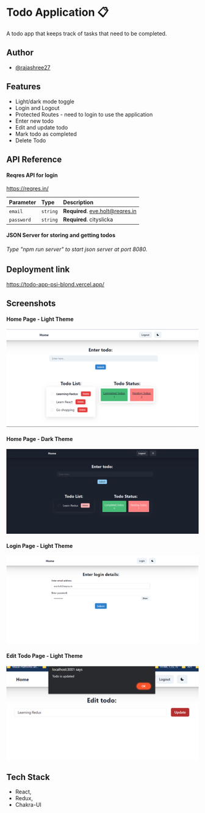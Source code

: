 # Todo Application 📋

A todo app that keeps track of tasks that need to be completed.


## Author

- [@rajashree27](https://www.github.com/rajashree27)


## Features

- Light/dark mode toggle
- Login and Logout
- Protected Routes - need to login to use the application
- Enter new todo
- Edit and update todo
- Mark todo as completed
- Delete Todo



## API Reference

#### Reqres API for login
https://reqres.in/

| Parameter | Type     | Description                |
| :-------- | :------- | :------------------------- |
| `email` | `string` | **Required**. eve.holt@reqres.in |
| `password` | `string` | **Required**. cityslicka |


#### JSON Server for storing and getting todos
###### Type "npm run server" to start json server at port 8080.
## Deployment link

https://todo-app-psi-blond.vercel.app/



## Screenshots

#### Home Page - Light Theme
![Home Page - Light Theme](https://github.com/rajashree27/Todo-App-Project/blob/master/screenshots/LandingPage_Light.png?raw=true)

#### Home Page - Dark Theme
![Home Page - Dark Theme](https://github.com/rajashree27/Todo-App-Project/blob/master/screenshots/LandingPage_Dark.png?raw=true)

#### Login Page - Light Theme
![Login Page - Light Theme](https://github.com/rajashree27/Todo-App-Project/blob/master/screenshots/Login.png?raw=true)

#### Edit Todo Page - Light Theme
![Edit Todo - Light Theme](https://github.com/rajashree27/Todo-App-Project/blob/master/screenshots/UpdatedTodo.png?raw=true)


## Tech Stack

- React, 
- Redux, 
- Chakra-UI

